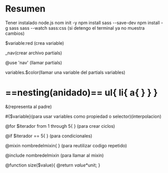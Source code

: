 # Resumen

Tener instalado node.js
nom init -y
npm install sass --save-dev
npm install -g sass
sass --watch sass:css (si detengo el terminal ya no muestra cambios)
<link rel="stylesheet" href="./css/style.css">

$variable:red (crea variable)

_nav(crear archivo partials)

@use 'nav' (llamar partials)

variables.$color(llamar una variable del partials variables)

==nesting(anidado)==
ul{
    li{
        a{
        }
    }
}
====

&(representa al padre)

#{$variable}(para usar variables como propiedad o selector)(interpolacion)

@for $iterador from 1 through 5{ } (para crear ciclos)

@if $iterador == 5{ } (para condicionales)

@mixin nombredelmixin{ } (para reutilizar codigo repetido)

@include nombredelmixin (para llamar al mixin)

@function size($value){
    @return $value*$unit;
}

